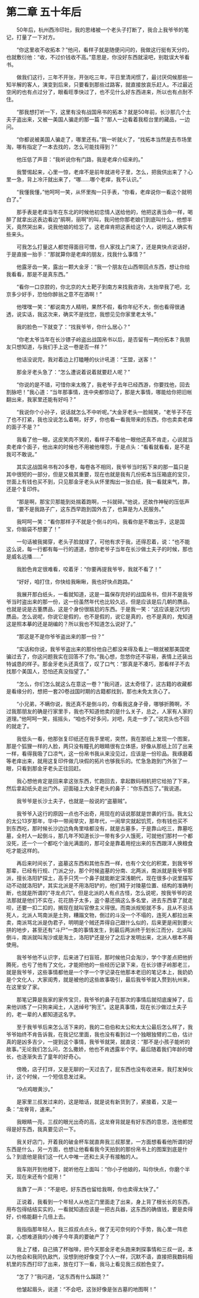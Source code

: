 # 第二章 五十年后


　　50年后，杭州西泠印社，我的思绪被一个老头子打断了，我合上我爷爷的笔记，打量了一下对方。

　　“你这里收不收拓本？”他问，看样子就是随便问问的，我做这行挺有天分的，也就敷衍他：“收，不过价钱收不高。”意思是，你没好东西就滚吧，别耽误大爷看书。

　　做我们这行，三年不开张，开张吃三年，平日里清闲惯了，最讨厌伺候那些一知半解的客人，演变到后来，只要看到那些过路客，就直接放哀乐赶人。不过最近空闲的也有点过分了，眼看旺季快过了，也不见什么好东西进来，所以也有点耐不住。

　　“那我想打听一下，这里有没有战国帛书的拓本？就是50年前，长沙那几个土夫子盗出来，又被一美国人骗走的那一篇？”那人一边看着我柜台里的藏品，一边问。

　　“你都说被美国人骗走了，哪里还有。”我一听就火了，“找拓本当然是去市场里淘，哪有指定了一本去找的，怎么可能找得到？”

　　他压低了声音：“我听说你有门路，我是老痒介绍来的。”

　　我警惕起来，心里一惊，老痒不是前年就进号子里，怎么，把我供出来了？心里一急，背上冷汗就出来了，“哪……哪个老痒，我不认识。”

　　“我懂我懂，”他呵呵一笑，从怀里掏一只手表，“你看，老痒说你一看这个就明白了。”

　　那手表是老痒当年在东北的时候他初恋情人送给他的，他把这表当命一样，喝醉了就拿出这表边看边“鹃啊，丽啊”的叫，我问他你那老娘们到底叫什么，他想半天，竟然哭出来，说我他娘的给忘了。这老痒肯把这表给这个人，说明这人确实有些来头。

　　可我怎么打量这人都觉得面目可憎，但人家找上门来了，还是爽快点说话好，于是直接一抬手：“那就算你是老痒的朋友，找我什么事情？”

　　他露牙齿一笑，露出一颗大金牙：“我一个朋友在山西带回点东西，想让你给我看看，那是不是真东西。”

　　“看你一口京腔的，你北京的大土靶子到南方来找我咨询，太抬举我了吧，北京多少好手，恐怕你醉翁之意不在酒啊！”

　　他嘿嘿一笑：“都说南方人精明，果然不假，看你年纪不大，倒也看得很通透，说实话，我这次来，确实不是找您，我想见见你家里老太爷。”

　　我的脸色一下就变了：“找我爷爷，你什么居心？”

　　“你老太爷当年在长沙镖子岭盗出战国帛书以后，是否留有一两份拓本？我朋友只想知道，与我们手上这一卷是否一样？”

　　他话没说完，我对着边上打瞌睡的伙计吼道：“王盟，送客！”

　　那金牙老头急了：“怎么遭说着说着就要赶人呢？”

　　“你说的是不错，可惜你来太晚了，我老爷子去年已经西游，你要找他，回去割脉吧！”我心道：“当年那事情，连中央都惊动了，那是大事情，哪能给你把旧帐翻出来，我家里还能有好吗？”

　　“我说你个小孙子，说话就怎么不中听呢。”大金牙老头一脸贼笑，“老爷子不在了也不打紧，我也没说怎么着啊，好歹，你也看一看我带来的东西，你也卖卖老痒的面子不是？”

　　我看了他一眼，这皮笑肉不笑的，看样子不看他一眼他还真不肯走，心说就当卖老痒个面子，他出来的时候也不用被他埋怨，于是点头：“看看就看看，是不是我可不敢说。”

　　其实这战国帛书有20多卷，每卷各不相同，我爷爷当时拓下来的那一篇只是其中很短的一部分，但是又极其重要，现在也就是我有几份拓本当压箱底的宝贝，世面上有钱也买不到，只见那金牙老头从怀里掏出一张白纸，我一看就来气，靠，还是个复印件。

　　“那是啊，那宝贝那能到处揣着跑啊，一抖就碎。”他说，还故作神秘的压低声音，“要不是我路子广，这东西早跑到国外去了，也算是为人民服务。”

　　我呵呵一笑：“看你那样子不就是个倒斗的吗，我看你是不敢出手，这是国宝，你脑袋不想要了！”

　　一句话被我揭穿，老头子脸就绿了，可他有求于我，还得忍着，说：“也不能这么说，每一行都有每一行的道道，想你老爷子当年在长沙做土夫子的时候，那也是威名远播……”

　　我脸色肯定很难看，咬着牙：“你要再提我爷爷，我就不看了！”

　　“好好，咱打住，你快给我瞅瞅，我也好快点跑路。”

　　我展开那白纸头，一看就知道，这是一篇保存完好的战国帛书，但并不是我爷爷当时盗出来的那一份，这一份虽然年代也比较久远，但是应该是后几朝的赝品，也就是说是古董赝品，这是个身份很尴尬的东西。于是我一笑：“这应该是汉代的赝品，怎么说呢，你说它是假的，也不是假的，说它是真的，也不是真的，鬼知道这是照本摹的还是胡编的？所以我也不知道怎么说好了。”

　　“那这是不是你爷爷盗出来的那一份？”

　　“实话和你说，我爷爷盗出来的那份他自己都没来得及看上一眼就被那美国佬骗过去了，你这问题我实在回答不了你。”我心想，忽悠你还不容易，表情上还装出特诚恳的样子。那金牙老头还真信了，叹了口气：“那真是不凑巧，那看样子不去找那个美国人，恐怕还真没指望了。”

　　“怎么，你们怎么就这么在意这一卷？”我问道，这太奇怪了，这古籍的收藏都是看缘分的，想把一套20卷战国时期的古籍都找到，那也未免太贪心了。

　　“小兄弟，不瞒你说，我还真不是倒斗的，你看我这身子骨，哪够折腾啊，不过我那朋友的确是行家里手，我也不知道他卖的是什么关子，总之，人家有人家的道理。”他呵呵一笑，摇摇头，“咱也不好多问，对吧，先走一步了。”说完头也不回的就走了。

　　我低头一看，他那张复印纸还在我手里呢，突然，我在那纸上发现一个图案，那是个狐狸一样的人脸，两只没有瞳孔的眼睛很有立体感，好像从那纸上凹了出来一样，看得我吸了口凉气，这一份帛书我从来没见过，应该是一份珍品。我琢磨着等老痒出来，就用这复印件做几块假的拓片也够我乐的。忙急急跑到门外张了一眼，只看到那金牙老头正往回赶。

　　我心想他肯定是回来拿这张东西，忙跑回去，拿起数码相机把它给拍了下来，然后拿起纸头走出门外。迎面碰上大金牙老头的鼻子：“你东西忘了。”我说道。

　　我爷爷是长沙土夫子，也就是一般说的“盗墓贼”。

　　我爷爷入这行的原因一点也不出奇，用现在的话说那就是世袭的行当。我太公的太公13岁那年，华中一带闹旱灾，那年代，一闹旱灾就起饥荒，你有钱也买不到东西吃，那时候长沙边边角角里啥都没有，就是古墓多，于是靠山吃三，靠墓吃墓，全村人一起倒斗，那几年不知道长沙一带有多少人饿死，可就他们那村一个都没死，还一个一个都吃个油光满面的，那可全是靠着用挖出来的东西跟洋人换粮食吃才能这样的。

　　再后来时间长了，盗墓这东西和其他东西一样，也有个文化的积累，到我爷爷那辈，已经有行规、门派之分，那个时候盗墓的分南、北两派，南派就是我爷爷那派，擅长洛阳铲探土，高手只凭一个鼻子就能断定深浅朝代，现在很多小说里描写动不动就洛阳铲，其实北派是不用洛阳铲的，他们精于对陵墓位置、结构的准确判断，也就是所谓的“寻龙点穴”。但是北派的人有点古怪，怎么说呢，按我爷爷的说法那就是他们不实在，花花肠子太多，盗个墓还搞这么多名堂，进去东西拿了就走呗，还要一扣二扣的，搁现在就叫官僚主义得很。而南派规矩就不多，且从不忌讳死人，北派人骂南派是土狗，糟蹋文物，倒过的斗没一个不塌的，连死人都拉出来卖，南派骂北派是伪君子，明明是个贼还弄得自己跟什么似的，后来更是闹到要火拼的地步，甚至还有“斗尸”一类的事情发生，到最后两派终于划长江而分，北派叫倒斗，南派就叫淘沙或是淘土，洛阳铲还是分了之后才发明出来，北派人根本不屑使用。

　　我爷爷他不认识字，后来进了扫盲班，那时候他只会淘沙，学个字差点把他折腾死，也亏了他有了文化，才能把他的一些经历记录下来，在长沙镖子岭那老三，就是我爷爷，这些事情都他是一个字一个字记录在他那本老旧的笔记本上，我奶奶是个文化人，大家闺秀，就是被他的这些故事吸引，最后我爷爷就入赘到杭州来，在这里安了家。

　　那笔记算是我家的家传宝贝，我爷爷的鼻子在那次的事情后就彻底废掉了，后来他训练了一只狗来闻土，人送绰号“狗王”。这是真事情，现在长沙做过土夫子的，老一辈的人都知道这名字。

　　至于我爷爷后来怎么活下来的，我的二伯伯和太公和太太公最后怎么样了，我爷爷始终不肯告诉我，在我记忆里面，我也没有看到过一个独眼独臂的二伯，估计真的是凶多吉少，一提到这个事情，我爷爷就哭，就直说：“那不是小孩子能听的故事。”无论我们怎么问，怎么撒娇，他也不肯透露半个字。最后随着我们年龄的增长，也逐渐失去了童年的好奇心。

　　傍晚，店子打烊，又是无聊的一天过去了，屁东西也没有收进来，我打发掉伙计，这个时候，一个短信息发过来。

　　“9点鸡眼黄沙。”

　　是家里三叔发过来的，这是暗话，就是说有新货到了，紧接着，又是一条：“龙脊背，速来。”

　　我眼睛一亮，三叔的眼光出奇的高，这龙脊背就是有好东西的意思，连他都觉得是好东西，我真要见识一下。

　　我关好店门，开着我的破金杯车就直奔我三叔那里，一方面想看看他所谓的好东西是什么，另一方面，也想让他看看我今天拍到的那份帛书上的图案到底是什么？到底他是我们这一代人中唯一还和土夫子有接触的人。

　　我车刚开到他楼下，就听他在上面叫：“你小子他娘的，叫你快点，你磨个半天，现在来还有个屁用！”

　　我靠了一声：“不是吧，好东西也留给我啊，你也卖得太快了。”

　　正说着，我看到一个年轻人从他正门里面走了出来，身上背了根长长的东西，用布包得结结实实的，一看就知道应该是一把古兵器，这东西的确值钱，要是卖得好，价格能翻十几倍上去。

　　我指指那年轻人，我三叔叔点点头，做了无可奈何的个手势，我心里一阵悲哀，心想难道我的小摊子今年真的要破产了？

　　我上了楼，自己搞了杯咖啡，把今天那金牙老头跑来刺探事情和三叔一说，本以为他会和我同仇敌忾，没想到他好像变了个人一样，沉默不语，直接把我数码相机里的东西打印了出来，放在灯下一看，我马上看见我三叔脸色变了。

　　“怎了？”我问道，“这东西有什么蹊跷？”

　　他皱起眉头，说道：“不会吧，这张好像是张古墓的地图啊！”


